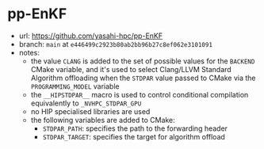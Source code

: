 # pp-EnKF

- url: <https://github.com/yasahi-hpc/pp-EnKF>
- branch: `main` at `e446499c2923b80ab2bb96b27c8ef062e3101091`
- notes:
  - the value `CLANG` is added to the set of possible values for the `BACKEND`
    CMake variable, and it's used to select Clang/LLVM Standard Algorithm
    offloading when the `STDPAR` value passed to CMake via the
    `PROGRAMMING_MODEL` variable
  - the `__HIPSTDPAR__` macro is used to control conditional compilation
    equivalently to `_NVHPC_STDPAR_GPU`
  - no HIP specialised libraries are used
  - the following variables are added to CMake:
    - `STDPAR_PATH`: specifies the path to the forwarding header
    - `STDPAR_TARGET`: specifies the target for algorithm offload
